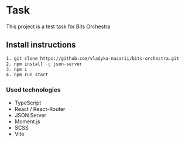 # Task

This project is a test task for Bits Orchestra

## Install instructions

```bash
1. git clone https://github.com/vladyka-nazarii/bits-orchestra.git
2. npm install -g json-server
3. npm i
4. npm run start
```

### Used technologies

- TypeScript
- React / React-Router
- JSON Server
- Moment.js
- SCSS
- Vite
